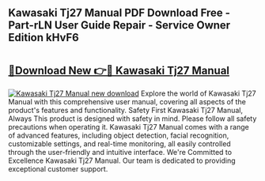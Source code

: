 ## Kawasaki Tj27 Manual PDF Download Free - Part-rLN User Guide Repair - Service Owner Edition kHvF6

# <h2><a href="http://bc52556.oget.top/?id=Kawasaki+Tj27+Manual">🔗Download New 👉🔴 Kawasaki Tj27 Manual</a></h2>

[![Kawasaki Tj27 Manual new download](https://i.imgur.com/5g1atiW.png)](http://bc52556.oget.top/?id=Kawasaki+Tj27+Manual)
Explore the world of Kawasaki Tj27 Manual with this comprehensive user manual, covering all aspects of the product's features and functionality. Safety First Kawasaki Tj27 Manual, Always This product is designed with safety in mind. Please follow all safety precautions when operating it. Kawasaki Tj27 Manual comes with a range of advanced features, including object detection, facial recognition, customizable settings, and real-time monitoring, all easily controlled through the user-friendly and intuitive interface. We're Committed to Excellence Kawasaki Tj27 Manual. Our team is dedicated to providing exceptional customer support.
